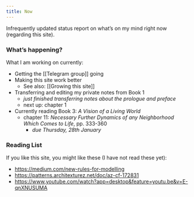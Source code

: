 ```yaml
---
title: Now
---
```


Infrequently updated status report on what’s on my mind right now (regarding this site).

### What’s happening?
What I am working on currently:

* Getting the [[Telegram group]] going
* Making this site work better
	* See also: [[Growing this site]]
* Transferring and editing my private notes from Book 1
	* *just finished transferring notes about the prologue and preface*
	* next up: chapter 1
* Currently reading Book 3: _A Vision of a Living World_
	* chapter 11: _Necessary Further Dynamics of any Neighborhood Which Comes to Life_, pp. 333-360
		* *due Thursday, 28th January*

### Reading List
If you like this site, you might like these (I have not read these yet):

* <https://medium.com/new-rules-for-modelling>
* <https://patterns.architexturez.net/doc/az-cf-172831>
* https://www.youtube.com/watch?app=desktop&feature=youtu.be&v=E-qnXNUSUMA